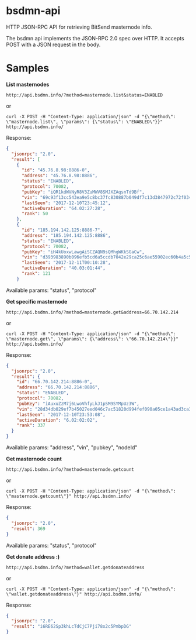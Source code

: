 # bsdmn-api
HTTP JSON-RPC API for retrieving BitSend masternode info.

The bsdmn api implements the JSON-RPC 2.0 spec over HTTP. It accepts POST with a JSON request in the body.

# Samples
**List masternodes**

`http://api.bsdmn.info/?method=masternode.list&status=ENABLED`

or

`curl -X POST -H "Content-Type: application/json" -d "{\"method\": \"masternode.list\", \"params\": {\"status\": \"ENABLED\"}}" http://api.bsdmn.info/`

Response:

```json
{
  "jsonrpc": "2.0",
  "result": [
    {
      "id": "45.76.8.98:8886-0",
      "address": "45.76.8.98:8886",
      "status": "ENABLED",
      "protocol": 70082,
      "pubKey": "iQR1kdWVNyR8V3ZuMWV8SMJXZAqsnTd9Bf",
      "vin": "69c93f13cc543ea9e5c8bc37fc830887b049df7c13d3847972c72f034fbc5a85",
      "lastSeen": "2017-12-10T23:45:12",
      "activeDuration": "64.02:27:28",
      "rank": 50
    },
    {
      "id": "185.194.142.125:8886-7",
      "address": "185.194.142.125:8886",
      "status": "ENABLED",
      "protocol": 70082,
      "pubKey": "iH4kUoxwLawgAiSCZAQN9sQMhgWKkSGaCw",
      "vin": "d393983890b096efb5cd6a5ccdb7042e29ca25c6ae55902ec60b4a5c5dec53c8",
      "lastSeen": "2017-12-11T00:10:28",
      "activeDuration": "40.03:01:44",
      "rank": 121
    }
```

Available params: "status", "protocol"

**Get specific masternode**

`http://api.bsdmn.info/?method=masternode.get&address=66.70.142.214`

or

`curl -X POST -H "Content-Type: application/json" -d "{\"method\": \"masternode.get\", \"params\": {\"address\": \"66.70.142.214\"}}" http://api.bsdmn.info/`

Response:

```json
{
  "jsonrpc": "2.0",
  "result": {
    "id": "66.70.142.214:8886-0",
    "address": "66.70.142.214:8886",
    "status": "ENABLED",
    "protocol": 70082,
    "pubKey": "iAuxuZzM7j6LwoVhfyLkJ1pSM9SYMpUz3W",
    "vin": "28d34db029ef7b45027eed046c7ac51820d994fef090a05ce1a43ad3ca35f995",
    "lastSeen": "2017-12-10T23:53:08",
    "activeDuration": "6.02:02:02",
    "rank": 337
  }
}
```

Available params: "address", "vin", "pubkey", "nodeId"

**Get masternode count**

`http://api.bsdmn.info/?method=masternode.getcount`

or

`curl -X POST -H "Content-Type: application/json" -d "{\"method\": \"masternode.getcount\"}" http://api.bsdmn.info/`

Response:

```json
{
  "jsonrpc": "2.0",
  "result": 369
}
```

Available params: "status", "protocol"

**Get donate address :)**

`http://api.bsdmn.info/?method=wallet.getdonateaddress`

or

`curl -X POST -H "Content-Type: application/json" -d "{\"method\": \"wallet.getdonateaddress\"}" http://api.bsdmn.info/`

Response:

```json
{
  "jsonrpc": "2.0",
  "result": "i6RE62Sp3khLcTdCjC7Pji78x2c5PmbpDG"
}
```
